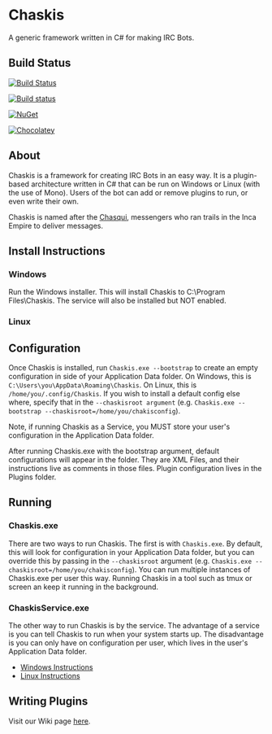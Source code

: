 Chaskis 
==========
A generic framework written in C# for making IRC Bots.

Build Status
--------------
[![Build Status](https://travis-ci.org/xforever1313/Chaskis.svg?branch=master)](https://travis-ci.org/xforever1313/Chaskis)

[![Build status](https://ci.appveyor.com/api/projects/status/n8sbo1ay6wr2xxyc/branch/master?svg=true)](https://ci.appveyor.com/project/xforever1313/chaskis/branch/master)

[![NuGet](https://img.shields.io/nuget/v/ChaskisCore.svg)](https://www.nuget.org/packages/ChaskisCore/)

[![Chocolatey](https://img.shields.io/chocolatey/v/chaskis.svg)](https://chocolatey.org/packages/chaskis/)

About
--------
Chaskis is a framework for creating IRC Bots in an easy way.  It is a plugin-based architecture written in C# that can be run on Windows or Linux (with the use of Mono).  Users of the bot can add or remove plugins to run, or even write their own.

Chaskis is named after the [Chasqui](https://en.wikipedia.org/wiki/Chasqui), messengers who ran trails in the Inca Empire to deliver messages.

Install Instructions
----------------------

### Windows ###
Run the Windows installer.  This will install Chaskis to C:\Program Files\Chaskis.  The service will also be installed but NOT enabled.

### Linux ###

Configuration
---------------
Once Chaskis is installed, run ```Chaskis.exe --bootstrap``` to create an empty configuration in side of your Application Data folder.  On Windows, this is ```C:\Users\you\AppData\Roaming\Chaskis```.  On Linux, this is ```/home/you/.config/Chaskis```.  If you wish to install a default config else where, specify that in the ```--chaskisroot argument``` (e.g. ```Chaskis.exe --bootstrap --chaskisroot=/home/you/chakisconfig```).

Note, if running Chaskis as a Service, you MUST store your user's configuration in the Application Data folder.

After running Chaskis.exe with the bootstrap argument, default configurations will appear in the folder.  They are XML Files, and their instructions live as comments in those files.  Plugin configuration lives in the Plugins folder.

Running
---------------
### Chaskis.exe ###

There are two ways to run Chaskis.  The first is with ```Chaskis.exe```. By default, this will look for configuration in your Application Data folder, but you can override this by passing in the ```--chaskisroot``` argument (e.g. ```Chaskis.exe --chaskisroot=/home/you/chakisconfig```).  You can run multiple instances of Chaskis.exe per user this way.  Running Chaskis in a tool such as tmux or screen an keep it running in the background.

### ChaskisService.exe ###

The other way to run Chaskis is by the service.  The advantage of a service is you can tell Chaskis to run when your system starts up.  The disadvantage is you can only have on configuration per user, which lives in the user's Application Data folder.

* [Windows Instructions](https://github.com/xforever1313/Chaskis/wiki/Running-as-a-Windows-Service)
* [Linux Instructions](https://github.com/xforever1313/Chaskis/wiki/Running-as-a-Linux-Service)

Writing Plugins
----------------

Visit our Wiki page [here](https://github.com/xforever1313/Chaskis/wiki/Writing-Plugins).

